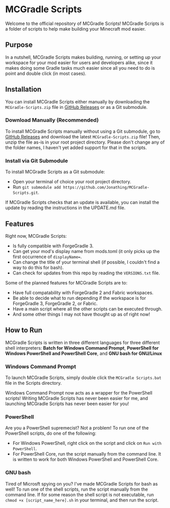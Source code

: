 # MCGradle Scripts

Welcome to the official repository of MCGradle Scripts! MCGradle Scripts is a folder of scripts to help make building your Minecraft mod easier.

## Purpose

In a nutshell, MCGradle Scripts makes building, running, or setting up your workspace for your mod easier for users and developers alike, since it makes doing some Gradle tasks much easier since all you need to do is point and double click (in most cases).

## Installation

You can install MCGradle Scripts either manually by downloading the `MCGradle-Scripts.zip` file in [GitHub Releases](https://github.com/Jonathing/MCGradle-Scripts/releases/) or as a Git submodule.

### Download Manually (Recommended)

To install MCGradle Scripts manually without using a Git submodule, go to [GitHub Releases](https://github.com/Jonathing/MCGradle-Scripts/releases/) and download the latest `MCGradle-Scripts.zip` file! Then, unzip the file as-is in your root project directory. Please don't change any of the folder names, I haven't yet added support for that in the scripts.

### Install via Git Submodule

To install MCGradle Scripts as a Git submodule:

- Open your terminal of choice your root project directory.
- Run `git submodule add https://github.com/Jonathing/MCGradle-Scripts.git`.

If MCGradle Scripts checks that an update is available, you can install the update by reading the instructions in the UPDATE.md file.

## Features

Right now, MCGradle Scripts:

- Is fully compatible with ForgeGradle 3.
- Can get your mod's display name from mods.toml (it only picks up the first occurrence of `displayName=`.
- Can change the title of your terminal shell (if possible, I couldn't find a way to do this for bash).
- Can check for updates from this repo by reading the `VERSIONS.txt` file.

Some of the planned features for MCGradle Scripts are to:

- Have full compatability with ForgeGradle 2 and Fabric workspaces.
- Be able to decide what to run depending if the workspace is for ForgeGradle 3, ForgeGradle 2, or Fabric.
- Have a main script where all the other scripts can be executed through.
- And some other things I may not have thought up as of right now!

## How to Run

MCGradle Scripts is written in three different languages for three different shell interpreters: **Batch for Windows Command Prompt**, **PowerShell for Windows PowerShell and PowerShell Core**, and **GNU bash for GNU/Linux**

### Windows Command Prompt

To launch MCGradle Scripts, simply double click the `MCGradle Scripts.bat` file in the Scripts directory.

Windows Command Prompt now acts as a wrapper for the PowerShell scripts! Writing MCGradle Scripts has never been easier for me, and launching MCGradle Scripts has never been easier for you!

### PowerShell

Are you a PowerShell supremecist? Not a problem! To run one of the PowerShell scripts, do one of the following:

- For Windows PowerShell, right click on the script and click on `Run with PowerShell`.
- For PowerShell Core, run the script manually from the command line. It is written to work for both Windows PowerShell and PowerShell Core.

### GNU bash

Tired of Microsft spying on you? I've made MCGradle Scripts for bash as well! To run one of the shell scripts, run the script manually from the command line. If for some reason the shell script is not executable, run `chmod +x [script_name_here].sh` in your terminal, and then run the script.
